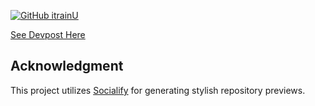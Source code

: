 [![GitHub itrainU][itrainU-image]][itrainU-edit-link]

[itrainU-image]: https://socialify.git.ci/Jawlt/itrainU/image?custom_description=QHacks+2025&description=1&font=Bitter&forks=1&issues=1&language=1&logo=https%3A%2F%2Fhackville.s3.us-east-1.amazonaws.com%2Flogo.png&name=1&pattern=Floating+Cogs&pulls=1&stargazers=1&theme=Dark
[itrainU-edit-link]: https://socialify.git.ci/Jawlt/itrainU?custom_description=QHacks%202025&description=1&font=Bitter&forks=1&issues=1&language=1&logo=https%3A%2F%2Fhackville.s3.us-east-1.amazonaws.com%2Flogo.png&name=1&pattern=Floating%20Cogs&pulls=1&stargazers=1&theme=Dark


[See Devpost Here](https://devpost.com/software/corptrain/)



## Acknowledgment

This project utilizes [Socialify](https://socialify.git.ci/) for generating stylish repository previews.

